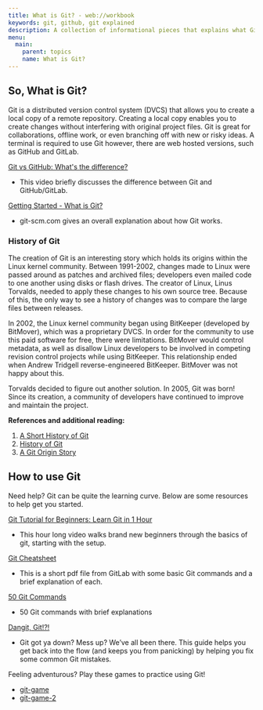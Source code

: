 ```yaml
---
title: What is Git? - web://workbook
keywords: git, github, git explained
description: A collection of informational pieces that explains what Git is.
menu:
  main:
    parent: topics
    name: What is Git?
---
```


## So, What is Git?

Git is a distributed version control system (DVCS) that allows you to create a local copy of a remote repository. Creating a local copy enables you to create changes without interfering with original project files. Git is great for collaborations, offline work, or even branching off with new or risky ideas. A terminal is required to use Git however, there are web hosted versions, such as GitHub and GitLab.

[Git vs GitHub: What's the difference?](https://www.youtube.com/watch?v=wpISo9TNjfU&ab_channel=IBMTechnology)  
* This video briefly discusses the difference between Git and GitHub/GitLab.  

[Getting Started - What is Git?](https://www.git-scm.com/book/en/v2/Getting-Started-What-is-Git%3F)  
* git-scm.com gives an overall explanation about how Git works.

### History of Git

The creation of Git is an interesting story which holds its origins within the Linux kernel community. Between 1991-2002, changes made to Linux were passed around as patches and archived files; developers even mailed code to one another using disks or flash drives. The creator of Linux, Linus Torvalds, needed to apply these changes to his own source tree. Because of this, the only way to see a history of changes was to compare the large files between releases. 

In 2002, the Linux kernel community began using BitKeeper (developed by BitMover), which was a proprietary DVCS. In order for the community to use this paid software for free, there were limitations. BitMover would control metadata, as well as disallow Linux developers to be involved in competing revision control projects while using BitKeeper. This relationship ended when Andrew Tridgell reverse-engineered BitKeeper. BitMover was not happy about this.

Torvalds decided to figure out another solution. In 2005, Git was born! Since its creation, a community of developers have continued to improve and maintain the project.

**References and additional reading:**  
1. [A Short History of Git](https://git-scm.com/book/en/v2/Getting-Started-A-Short-History-of-Git)
2. [History of Git](https://www.geeksforgeeks.org/history-of-git/)
3. [A Git Origin Story](https://www.linuxjournal.com/content/git-origin-story)

## How to use Git

Need help? Git can be quite the learning curve. Below are some resources to help get you started.

[Git Tutorial for Beginners: Learn Git in 1 Hour](https://www.youtube.com/watch?v=8JJ101D3knE&ab_channel=ProgrammingwithMosh)   
* This hour long video walks brand new beginners through the basics of git, starting with the setup.

[Git Cheatsheet](https://about.gitlab.com/images/press/git-cheat-sheet.pdf)  
* This is a short pdf file from GitLab with some basic Git commands and a brief explanation of each.

[50 Git Commands](https://www.freecodecamp.org/news/git-cheat-sheet/)  
* 50 Git commands with brief explanations

[Dangit, Git!?!](https://dangitgit.com/en)  
* Git got ya down? Mess up? We’ve all been there. This guide helps you get back into the flow (and keeps you from panicking) by helping you fix some common Git mistakes.

Feeling adventurous? Play these games to practice using Git!  
* [git-game](https://github.com/git-game/git-game)  
* [git-game-2](https://github.com/git-game/git-game-v2)